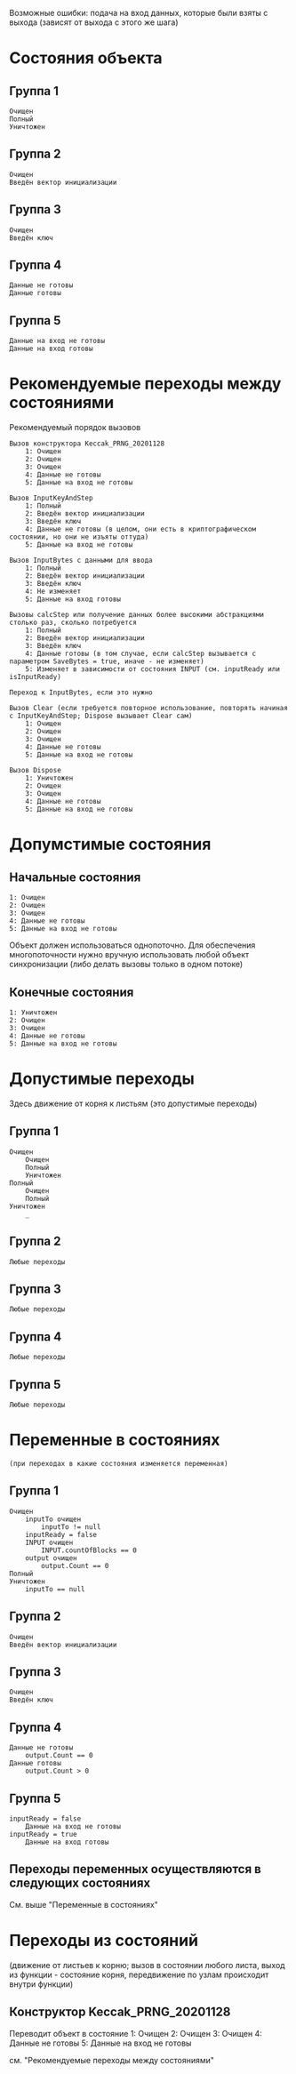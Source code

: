 ﻿Возможные ошибки: подача на вход данных, которые были взяты с выхода (зависят от выхода с этого же шага)

# Состояния объекта
## Группа 1
    Очищен
    Полный
    Уничтожен

## Группа 2
    Очищен
    Введён вектор инициализации

## Группа 3
    Очищен
    Введён ключ

## Группа 4
    Данные не готовы
    Данные готовы

## Группа 5
    Данные на вход не готовы
    Данные на вход готовы

# Рекомендуемые переходы между состояниями

Рекомендуемый порядок вызовов

    Вызов конструктора Keccak_PRNG_20201128
        1: Очищен
        2: Очищен
        3: Очищен
        4: Данные не готовы
        5: Данные на вход не готовы

    Вызов InputKeyAndStep
        1: Полный
        2: Введён вектор инициализации
        3: Введён ключ
        4: Данные не готовы (в целом, они есть в криптографическом состоянии, но они не изъяты оттуда)
        5: Данные на вход не готовы

    Вызов InputBytes с данными для ввода
        1: Полный
        2: Введён вектор инициализации
        3: Введён ключ
        4: Не изменяет
        5: Данные на вход готовы

    Вызовы calcStep или получение данных более высокими абстракциями столько раз, сколько потребуется
        1: Полный
        2: Введён вектор инициализации
        3: Введён ключ
        4: Данные готовы (в том случае, если calcStep вызывается с параметром SaveBytes = true, иначе - не изменяет)
        5: Изменяет в зависимости от состояния INPUT (см. inputReady или isInputReady)

    Переход к InputBytes, если это нужно

    Вызов Clear (если требуется повторное использование, повторять начиная с InputKeyAndStep; Dispose вызывает Clear сам)
        1: Очищен
        2: Очищен
        3: Очищен
        4: Данные не готовы
        5: Данные на вход не готовы

    Вызов Dispose
        1: Уничтожен
        2: Очищен
        3: Очищен
        4: Данные не готовы
        5: Данные на вход не готовы

# Допумстимые состояния

## Начальные состояния
    1: Очищен
    2: Очищен
    3: Очищен
    4: Данные не готовы
    5: Данные на вход не готовы

Объект должен использоваться однопоточно. Для обеспечения многопоточности нужно вручную использовать любой объект синхронизации (либо делать вызовы только в одном потоке)

## Конечные состояния
    1: Уничтожен
    2: Очищен
    3: Очищен
    4: Данные не готовы
    5: Данные на вход не готовы

# Допустимые переходы

Здесь движение от корня к листьям (это допустимые переходы)

## Группа 1
    Очищен
        Очищен
        Полный
        Уничтожен
    Полный
        Очищен
        Полный
    Уничтожен
        _

## Группа 2
    Любые переходы

## Группа 3
    Любые переходы

## Группа 4
    Любые переходы

## Группа 5
    Любые переходы


# Переменные в состояниях
    (при переходах в какие состояния изменяется переменная)

## Группа 1
    Очищен
        inputTo очищен
            inputTo != null
        inputReady = false
        INPUT очищен
            INPUT.countOfBlocks == 0
        output очищен
            output.Count == 0
    Полный
    Уничтожен
        inputTo == null

## Группа 2
    Очищен
    Введён вектор инициализации

## Группа 3
    Очищен
    Введён ключ

## Группа 4
    Данные не готовы
        output.Count == 0
    Данные готовы
        output.Count > 0

## Группа 5
    inputReady = false
        Данные на вход не готовы
    inputReady = true
        Данные на вход готовы


## Переходы переменных осуществляются в следующих состояниях

См. выше "Переменные в состояниях"

# Переходы из состояний
(движение от листьев к корню; вызов в состоянии любого листа, выход из функции - состояние корня, передвижение по узлам происходит внутри функции)

## Конструктор Keccak_PRNG_20201128
Переводит объект в состояние
    1: Очищен
    2: Очищен
    3: Очищен
    4: Данные не готовы
    5: Данные на вход не готовы

см. "Рекомендуемые переходы между состояниями"
